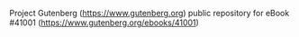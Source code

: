 Project Gutenberg (https://www.gutenberg.org) public repository for eBook #41001 (https://www.gutenberg.org/ebooks/41001)

